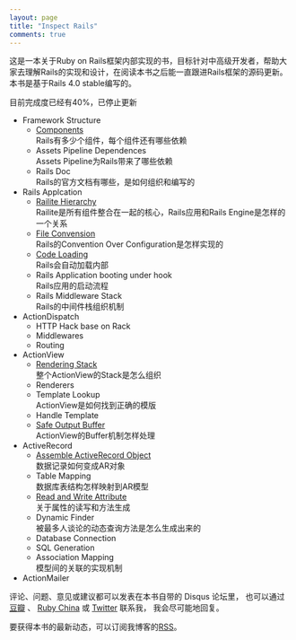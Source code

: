 ```yaml
---
layout: page
title: "Inspect Rails"
comments: true
---
```


这是一本关于Ruby on Rails框架内部实现的书，目标针对中高级开发者，帮助大家去理解Rails的实现和设计，在阅读本书之后能一直跟进Rails框架的源码更新。本书是基于Rails 4.0 stable编写的。

目前完成度已经有40%，已停止更新

- Framework Structure
  - [Components](/2013/06/12/dependencies-of-rails)
    <br>Rails有多少个组件，每个组件还有哪些依赖
  - Assets Pipeline Dependences
    <br>Assets Pipeline为Rails带来了哪些依赖
  - Rails Doc
    <br>Rails的官方文档有哪些，是如何组织和编写的
- Rails Applcation
  - [Railite Hierarchy](/2013/06/14/rails-internal-hierarchy/)
    <br>Railite是所有组件整合在一起的核心，Rails应用和Rails Engine是怎样的一个关系</i>
  - [File Convension](/2013/07/12/rails-paths/)
    <br>Rails的Convention Over Configuration是怎样实现的
  - [Code Loading](/2013/07/04/code-loading-of-rails/)
    <br>Rails会自动加载内部
  - Rails Application booting under hook
    <br>Rails应用的启动流程
  - Rails Middleware Stack
    <br>Rails的中间件栈组织机制
- ActionDispatch
  - HTTP Hack base on Rack
  - Middlewares
  - Routing
- ActionView
  - [Rendering Stack](/2013/08/10/actionview-architect)
    <br>整个ActionView的Stack是怎么组织
  - Renderers
  - Template Lookup
    <br>ActionView是如何找到正确的模版
  - Handle Template
  - [Safe Output Buffer](/2013/08/17/actionview-safe-buffer)
    <br>ActionView的Buffer机制怎样处理
- ActiveRecord
  - [Assemble ActiveRecord Object](/2013/07/26/assemble-ar-object)
    <br>数据记录如何变成AR对象
  - Table Mapping
    <br>数据库表结构怎样映射到AR模型
  - [Read and Write Attribute](/2013/09/08/read-write-activerecord-attribute)
    <br>关于属性的读写和方法生成
  - Dynamic Finder
    <br>被最多人谈论的动态查询方法是怎么生成出来的
  - Database Connection
  - SQL Generation
  - Association Mapping
    <br>模型间的关联的实现机制
- ActionMailer

评论、问题、意见或建议都可以发表在本书自带的 Disqus 论坛里， 也可以通过 [豆瓣][1] 、 [Ruby China][2] 或 [Twitter][0] 联系我， 我会尽可能地回复。

要获得本书的最新动态，可以订阅我博客的[RSS](http://thekaiway.com/atom.xml)。

[0]: https://twitter.com/_kaichen
[1]: http://www.douban.com/people/chenk85/
[2]: http://ruby-china.org/_kaichen
